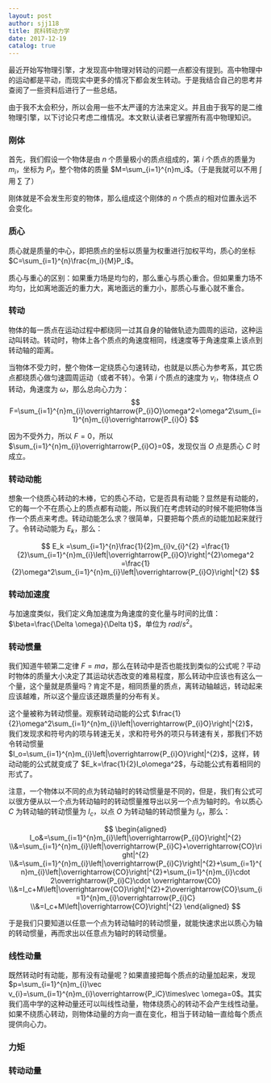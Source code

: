 ```yaml
---
layout: post
author: sjj118
title: 民科转动力学
date: 2017-12-19
catalog: true
---
```


最近开始写物理引擎，才发现高中物理对转动的问题一点都没有提到。高中物理中的运动都是平动，而现实中更多的情况下都会发生转动。于是我结合自己的思考并查阅了一些资料后进行了一些总结。

由于我不太会积分，所以会用一些不太严谨的方法来定义。并且由于我写的是二维物理引擎，以下讨论只考虑二维情况。本文默认读者已掌握所有高中物理知识。

### 刚体

首先，我们假设一个物体是由 $n$ 个质量极小的质点组成的，第 $i$ 个质点的质量为 $m_i$，坐标为 $P_i$，整个物体的质量 $M=\sum_{i=1}^{n}m_i$。（于是我就可以不用 $\int$ 用 $\sum$ 了）

刚体就是不会发生形变的物体，那么组成这个刚体的 $n$ 个质点的相对位置永远不会变化。

### 质心

质心就是质量的中心，即把质点的坐标以质量为权重进行加权平均，质心的坐标 $C=\sum_{i=1}^{n}\frac{m_i}{M}P_i$。

质心与重心的区别：如果重力场是均匀的，那么重心与质心重合。但如果重力场不均匀，比如离地面近的重力大，离地面远的重力小，那质心与重心就不重合。

### 转动

物体的每一质点在运动过程中都绕同一过其自身的轴做轨迹为圆周的运动，这种运动叫转动。转动时，物体上各个质点的角速度相同，线速度等于角速度乘上该点到转动轴的距离。

当物体不受力时，整个物体一定绕质心匀速转动，也就是以质心为参考系，其它质点都绕质心做匀速圆周运动（或者不转）。令第 $i$ 个质点的速度为 $v_i$，物体绕点 $O$ 转动，角速度为 $\omega$，那么总向心力为：
$$
F=\sum_{i=1}^{n}m_{i}\overrightarrow{P_{i}O}\omega^2=\omega^2\sum_{i=1}^{n}m_{i}\overrightarrow{P_{i}O}
$$

因为不受外力，所以 $F=0$，所以 $\sum_{i=1}^{n}m_{i}\overrightarrow{P_{i}O}=0$，发现仅当 $O$ 点是质心 $C$ 时成立。

### 转动动能

想象一个绕质心转动的木棒，它的质心不动，它是否具有动能？显然是有动能的，它的每一个不在质心上的质点都有动能，所以我们在考虑转动的时候不能把物体当作一个质点来考虑。转动动能怎么求？很简单，只要把每个质点的动能加起来就行了。令转动动能为 $E_k$，那么：

$$
E_k
=\sum_{i=1}^{n}\frac{1}{2}m_{i}v_{i}^{2}
=\frac{1}{2}\sum_{i=1}^{n}m_{i}\left|\overrightarrow{P_{i}O}\right|^{2}\omega^2
=\frac{1}{2}\omega^2\sum_{i=1}^{n}m_{i}\left|\overrightarrow{P_{i}O}\right|^{2}
$$

### 转动加速度

与加速度类似，我们定义角加速度为角速度的变化量与时间的比值：$\beta=\frac{\Delta \omega}{\Delta t}$，单位为 $rad/s^2$。

### 转动惯量

我们知道牛顿第二定律 $F=ma$，那么在转动中是否也能找到类似的公式呢？平动时物体的质量大小决定了其运动状态改变的难易程度，那么转动中应该也有这么一个量，这个量就是质量吗？肯定不是，相同质量的质点，离转动轴越远，转动起来应该越难，所以这个量应该还跟质量的分布有关。

这个量被称为转动惯量。观察转动动能的公式 $\frac{1}{2}\omega^2\sum_{i=1}^{n}m_{i}\left|\overrightarrow{P_{i}O}\right|^{2}$，我们发现求和符号内的项与转速无关，求和符号外的项只与转速有关，那我们不妨令转动惯量 $I_o=\sum_{i=1}^{n}m_{i}\left|\overrightarrow{P_{i}O}\right|^{2}$，这样，转动动能的公式就变成了 $E_k=\frac{1}{2}I_o\omega^2$，与动能公式有着相同的形式了。

注意，一个物体以不同的点为转动轴时的转动惯量是不同的，但是，我们有公式可以很方便从以一个点为转动轴时的转动惯量推导出以另一个点为轴时的。令以质心 $C$ 为转动轴的转动惯量为 $I_c$，以点 $O$ 为转动轴的转动惯量为 $I_o$，那么：

$$
\begin{aligned}
I_o&=\sum_{i=1}^{n}m_{i}\left|\overrightarrow{P_{i}O}\right|^{2}
\\&=\sum_{i=1}^{n}m_{i}\left|\overrightarrow{P_{i}C}+\overrightarrow{CO}\right|^{2}
\\&=\sum_{i=1}^{n}m_{i}\left|\overrightarrow{P_{i}C}\right|^{2}+\sum_{i=1}^{n}m_{i}\left|\overrightarrow{CO}\right|^{2}+\sum_{i=1}^{n}m_{i}\cdot 2\overrightarrow{P_{i}C}\cdot \overrightarrow{CO}
\\&=I_c+M\left|\overrightarrow{CO}\right|^{2}+2\overrightarrow{CO}\sum_{i=1}^{n}m_{i}\overrightarrow{P_{i}C}
\\&=I_c+M\left|\overrightarrow{CO}\right|^{2}
\end{aligned}
$$

于是我们只要知道以任意一个点为转动轴时的转动惯量，就能快速求出以质心为轴的转动惯量，再而求出以任意点为轴时的转动惯量。


### 线性动量

既然转动时有动能，那有没有动量呢？如果直接把每个质点的动量加起来，发现 $p=\sum_{i=1}^{n}m_{i}\vec v_{i}=\sum_{i=1}^{n}m_{i}\overrightarrow{P_iC}\times\vec \omega=0$。其实我们高中学的这种动量还可以叫线性动量，物体绕质心的转动不会产生线性动量。如果不绕质心转动，则物体动量的方向一直在变化，相当于转动轴一直给每个质点提供向心力。

### 力矩

### 转动动量
